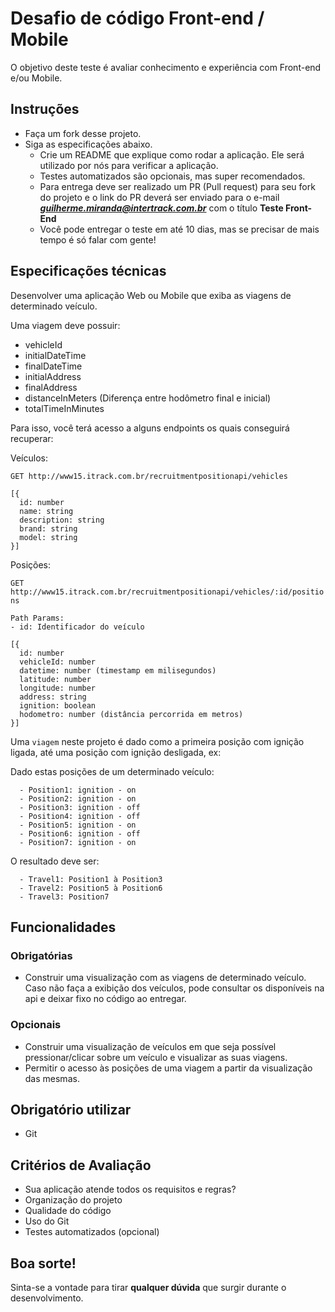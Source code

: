 # Desafio de código Front-end / Mobile

O objetivo deste teste é avaliar conhecimento e experiência com Front-end e/ou Mobile.

## Instruções

- Faça um fork desse projeto.
- Siga as especificações abaixo.
  - Crie um README que explique como rodar a aplicação. Ele será utilizado por nós para verificar a aplicação.
  - Testes automatizados são opcionais, mas super recomendados.
  - Para entrega deve ser realizado um PR (Pull request) para seu fork do projeto e o link do PR deverá ser enviado para o e-mail ***guilherme.miranda@intertrack.com.br*** com o título **Teste Front-End**
  - Você pode entregar o teste em até 10 dias, mas se precisar de mais tempo é só falar com gente!

## Especificações técnicas

Desenvolver uma aplicação Web ou Mobile que exiba as viagens de determinado veículo.

Uma viagem deve possuir:

- vehicleId
- initialDateTime
- finalDateTime
- initialAddress
- finalAddress
- distanceInMeters (Diferença entre hodômetro final e inicial)
- totalTimeInMinutes

Para isso, você terá acesso a alguns endpoints os quais conseguirá recuperar:

Veículos:

`GET http://www15.itrack.com.br/recruitmentpositionapi/vehicles`

```
[{
  id: number
  name: string
  description: string
  brand: string
  model: string
}]
```

Posições:

`GET http://www15.itrack.com.br/recruitmentpositionapi/vehicles/:id/positions`

```
Path Params:
- id: Identificador do veículo
```

```
[{
  id: number
  vehicleId: number
  datetime: number (timestamp em milisegundos)
  latitude: number
  longitude: number
  address: string
  ignition: boolean
  hodometro: number (distância percorrida em metros)
}]
```

Uma `viagem` neste projeto é dado como a primeira posição com ignição ligada, até uma posição com ignição desligada, ex:

Dado estas posições de um determinado veículo:

```
  - Position1: ignition - on
  - Position2: ignition - on
  - Position3: ignition - off
  - Position4: ignition - off
  - Position5: ignition - on
  - Position6: ignition - off
  - Position7: ignition - on
```

O resultado deve ser:

```
  - Travel1: Position1 à Position3
  - Travel2: Position5 à Position6
  - Travel3: Position7
```

## Funcionalidades

### Obrigatórias

- Construir uma visualização com as viagens de determinado veículo. Caso não faça a exibição dos veículos, pode consultar os disponíveis na api e deixar fixo no código ao entregar.

### Opcionais

- Construir uma visualização de veículos em que seja possível pressionar/clicar sobre um veículo e visualizar as suas viagens.
- Permitir o acesso às posições de uma viagem a partir da visualização das mesmas.

## Obrigatório utilizar

- Git

## Critérios de Avaliação

- Sua aplicação atende todos os requisitos e regras?
- Organização do projeto
- Qualidade do código
- Uso do Git
- Testes automatizados (opcional)

## Boa sorte!

Sinta-se a vontade para tirar **qualquer dúvida** que surgir durante o desenvolvimento.
